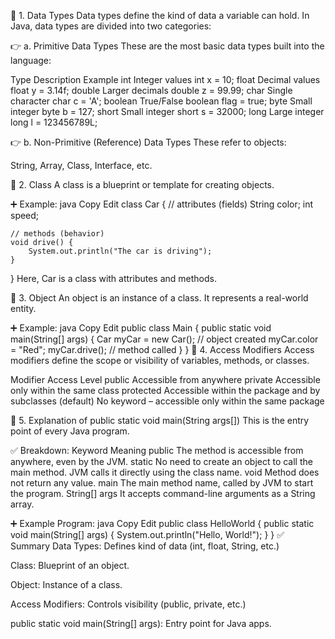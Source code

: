📌 1. Data Types
Data types define the kind of data a variable can hold.
In Java, data types are divided into two categories:

👉 a. Primitive Data Types
These are the most basic data types built into the language:

Type	Description	Example
int	Integer values	int x = 10;
float	Decimal values	float y = 3.14f;
double	Larger decimals	double z = 99.99;
char	Single character	char c = 'A';
boolean	True/False	boolean flag = true;
byte	Small integer	byte b = 127;
short	Small integer	short s = 32000;
long	Large integer	long l = 123456789L;

👉 b. Non-Primitive (Reference) Data Types
These refer to objects:

String, Array, Class, Interface, etc.

📌 2. Class
A class is a blueprint or template for creating objects.

➕ Example:
java
Copy
Edit
class Car {
    // attributes (fields)
    String color;
    int speed;

    // methods (behavior)
    void drive() {
        System.out.println("The car is driving");
    }
}
Here, Car is a class with attributes and methods.

📌 3. Object
An object is an instance of a class. It represents a real-world entity.

➕ Example:
java
Copy
Edit
public class Main {
    public static void main(String[] args) {
        Car myCar = new Car();  // object created
        myCar.color = "Red";
        myCar.drive();          // method called
    }
}
📌 4. Access Modifiers
Access modifiers define the scope or visibility of variables, methods, or classes.

Modifier	Access Level
public	Accessible from anywhere
private	Accessible only within the same class
protected	Accessible within the package and by subclasses
(default)	No keyword – accessible only within the same package

📌 5. Explanation of public static void main(String args[])
This is the entry point of every Java program.

✅ Breakdown:
Keyword	Meaning
public	The method is accessible from anywhere, even by the JVM.
static	No need to create an object to call the main method. JVM calls it directly using the class name.
void	Method does not return any value.
main	The main method name, called by JVM to start the program.
String[] args	It accepts command-line arguments as a String array.

➕ Example Program:
java
Copy
Edit
public class HelloWorld {
    public static void main(String[] args) {
        System.out.println("Hello, World!");
    }
}
✅ Summary
Data Types: Defines kind of data (int, float, String, etc.)

Class: Blueprint of an object.

Object: Instance of a class.

Access Modifiers: Controls visibility (public, private, etc.)

public static void main(String[] args): Entry point for Java apps.
